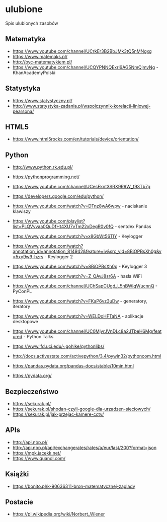 # ulubione
Spis ulubionych zasobów

## Matematyka
- https://www.youtube.com/channel/UCrkEr3B2BbJMk3tQ5nMNgxg
- https://www.matemaks.pl/
- http://byc-matematykiem.pl/
- https://www.youtube.com/channel/UCQYPNNQExri6AG5NmQjmvNg - KhanAcademyPolski


## Statystyka
- https://www.statystyczny.pl/
- http://www.statystyka-zadania.pl/wspolczynnik-korelacji-liniowej-pearsona/

## HTML5
- https://www.html5rocks.com/en/tutorials/device/orientation/


## Python
- http://www.python.rk.edu.pl/
- https://pythonprogramming.net/
- https://www.youtube.com/channel/UCesEknt3SRX9R9W_f93Tb7g
- https://developers.google.com/edu/python/

- https://www.youtube.com/watch?v=DTnz8wA6wpw - naciskanie klawiszy
- https://www.youtube.com/playlist?list=PLQVvvaa0QuDfHt4XU7vTm22xDegR0v0fQ - sentdex Pandas
- https://www.youtube.com/watch?v=x8GbWt56TlY - Keylogger
- https://www.youtube.com/watch?annotation_id=annotation_814942&feature=iv&src_vid=8BiOPBsXh0g&v=5xy9w9-hzrs - Keylogger 2
- https://www.youtube.com/watch?v=8BiOPBsXh0g - Keylogger 3
- https://www.youtube.com/watch?v=Z_QAvJ8sr6A - hasła WiFi


- https://www.youtube.com/channel/UChSapCUgd_L5nBWIqWucnnQ - PyConPL
- https://www.youtube.com/watch?v=FKaP6vz3uDw - generatory, iteratory
- https://www.youtube.com/watch?v=WELDoHFTaNA - aplikacje desktopowe

- https://www.youtube.com/channel/UC0MjyrJVnDLc8a2JTbeH6Mg/featured - Python Talks
- https://www.lfd.uci.edu/~gohlke/pythonlibs/
- http://docs.activestate.com/activepython/3.4/pywin32/pythoncom.html
- https://pandas.pydata.org/pandas-docs/stable/10min.html
- https://pydata.org/

## Bezpieczeństwo 
- https://sekurak.pl/
- https://sekurak.pl/shodan-czyli-google-dla-urzadzen-sieciowych/
- https://sekurak.pl/jak-przejac-kamere-cctv/

## APIs
- http://api.nbp.pl/
- http://api.nbp.pl/api/exchangerates/rates/a/eur/last/200?format=json
- https://mpk.jacekk.net/
- https://www.quandl.com/

## Książki
- https://bonito.pl/k-90636311-bron-matematycznej-zaglady

## Postacie
- https://pl.wikipedia.org/wiki/Norbert_Wiener

